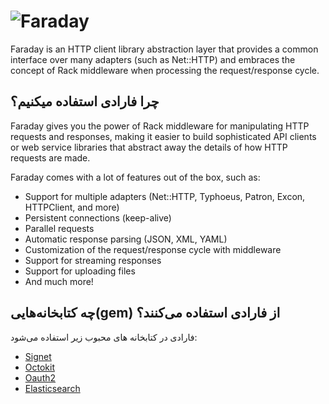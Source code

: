 # ![Faraday](_media/home-logo.svg)

Faraday is an HTTP client library abstraction layer that provides a common interface over many
adapters (such as Net::HTTP) and embraces the concept of Rack middleware when processing the request/response cycle.

## چرا فارادی استفاده میکنیم؟

Faraday gives you the power of Rack middleware for manipulating HTTP requests and responses,
making it easier to build sophisticated API clients or web service libraries that abstract away
the details of how HTTP requests are made.

Faraday comes with a lot of features out of the box, such as:
* Support for multiple adapters (Net::HTTP, Typhoeus, Patron, Excon, HTTPClient, and more)
* Persistent connections (keep-alive)
* Parallel requests
* Automatic response parsing (JSON, XML, YAML)
* Customization of the request/response cycle with middleware
* Support for streaming responses
* Support for uploading files
* And much more!

## چه کتابخانه‌هایی(gem) از فارادی استفاده می‌کنند؟

فارادی در کتابخانه های محبوب زیر استفاده می‌شود:
* [Signet](https://github.com/googleapis/signet)
* [Octokit](https://github.com/octokit/octokit.rb)
* [Oauth2](https://bestgems.org/gems/oauth2)
* [Elasticsearch](https://github.com/elastic/elasticsearch-ruby)
